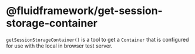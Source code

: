 # @fluidframework/get-session-storage-container

`getSessionStorageContainer()` is a tool to get a `Container` that is configured for use with the local in browser
test server.
